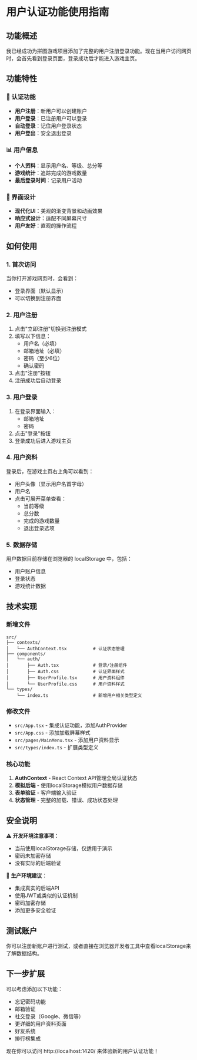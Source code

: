 # 用户认证功能使用指南

## 功能概述

我已经成功为拼图游戏项目添加了完整的用户注册登录功能。现在当用户访问网页时，会首先看到登录页面，登录成功后才能进入游戏主页。

## 功能特性

### 🔐 认证功能
- **用户注册**：新用户可以创建账户
- **用户登录**：已注册用户可以登录
- **自动登录**：记住用户登录状态
- **用户登出**：安全退出登录

### 📊 用户信息
- **个人资料**：显示用户名、等级、总分等
- **游戏统计**：追踪完成的游戏数量
- **最后登录时间**：记录用户活动

### 🎨 界面设计
- **现代化UI**：美观的渐变背景和动画效果
- **响应式设计**：适配不同屏幕尺寸
- **用户友好**：直观的操作流程

## 如何使用

### 1. 首次访问
当你打开游戏网页时，会看到：
- 登录界面（默认显示）
- 可以切换到注册界面

### 2. 用户注册
1. 点击"立即注册"切换到注册模式
2. 填写以下信息：
   - 用户名（必填）
   - 邮箱地址（必填）
   - 密码（至少6位）
   - 确认密码
3. 点击"注册"按钮
4. 注册成功后自动登录

### 3. 用户登录
1. 在登录界面输入：
   - 邮箱地址
   - 密码
2. 点击"登录"按钮
3. 登录成功后进入游戏主页

### 4. 用户资料
登录后，在游戏主页右上角可以看到：
- 用户头像（显示用户名首字母）
- 用户名
- 点击可展开菜单查看：
  - 当前等级
  - 总分数
  - 完成的游戏数量
  - 退出登录选项

### 5. 数据存储
用户数据目前存储在浏览器的 localStorage 中，包括：
- 用户账户信息
- 登录状态
- 游戏统计数据

## 技术实现

### 新增文件
```
src/
├── contexts/
│   └── AuthContext.tsx          # 认证状态管理
├── components/
│   └── auth/
│       ├── Auth.tsx             # 登录/注册组件
│       ├── Auth.css             # 认证界面样式
│       ├── UserProfile.tsx      # 用户资料组件
│       └── UserProfile.css      # 用户资料样式
└── types/
    └── index.ts                 # 新增用户相关类型定义
```

### 修改文件
- `src/App.tsx` - 集成认证功能，添加AuthProvider
- `src/App.css` - 添加加载屏幕样式
- `src/pages/MainMenu.tsx` - 添加用户资料显示
- `src/types/index.ts` - 扩展类型定义

### 核心功能
1. **AuthContext** - React Context API管理全局认证状态
2. **模拟后端** - 使用localStorage模拟用户数据存储
3. **表单验证** - 客户端输入验证
4. **状态管理** - 完整的加载、错误、成功状态处理

## 安全说明

⚠️ **开发环境注意事项**：
- 当前使用localStorage存储，仅适用于演示
- 密码未加密存储
- 没有实际的后端验证

🚀 **生产环境建议**：
- 集成真实的后端API
- 使用JWT或类似的认证机制
- 密码加密存储
- 添加更多安全验证

## 测试账户

你可以注册新账户进行测试，或者直接在浏览器开发者工具中查看localStorage来了解数据结构。

## 下一步扩展

可以考虑添加以下功能：
- 忘记密码功能
- 邮箱验证
- 社交登录（Google、微信等）
- 更详细的用户资料页面
- 好友系统
- 排行榜集成

现在你可以访问 http://localhost:1420/ 来体验新的用户认证功能！

